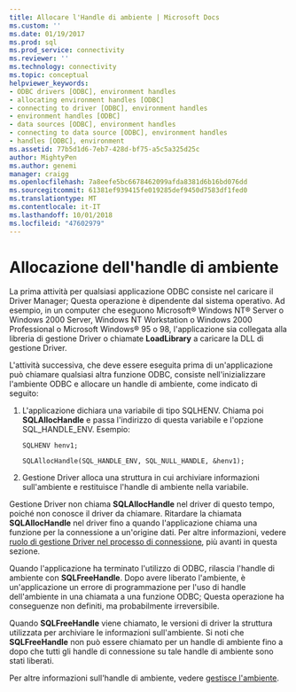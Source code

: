 ```yaml
---
title: Allocare l'Handle di ambiente | Microsoft Docs
ms.custom: ''
ms.date: 01/19/2017
ms.prod: sql
ms.prod_service: connectivity
ms.reviewer: ''
ms.technology: connectivity
ms.topic: conceptual
helpviewer_keywords:
- ODBC drivers [ODBC], environment handles
- allocating environment handles [ODBC]
- connecting to driver [ODBC], environment handles
- environment handles [ODBC]
- data sources [ODBC], environment handles
- connecting to data source [ODBC], environment handles
- handles [ODBC], environment
ms.assetid: 77b5d1d6-7eb7-428d-bf75-a5c5a325d25c
author: MightyPen
ms.author: genemi
manager: craigg
ms.openlocfilehash: 7a8eefe5bc6678462099afda8381d6b16bd076dd
ms.sourcegitcommit: 61381ef939415fe019285def9450d7583df1fed0
ms.translationtype: MT
ms.contentlocale: it-IT
ms.lasthandoff: 10/01/2018
ms.locfileid: "47602979"
---
```

# <a name="allocating-the-environment-handle"></a>Allocazione dell'handle di ambiente
La prima attività per qualsiasi applicazione ODBC consiste nel caricare il Driver Manager; Questa operazione è dipendente dal sistema operativo. Ad esempio, in un computer che eseguono Microsoft® Windows NT® Server o Windows 2000 Server, Windows NT Workstation o Windows 2000 Professional o Microsoft Windows® 95 o 98, l'applicazione sia collegata alla libreria di gestione Driver o chiamate  **LoadLibrary** a caricare la DLL di gestione Driver.  
  
 L'attività successiva, che deve essere eseguita prima di un'applicazione può chiamare qualsiasi altra funzione ODBC, consiste nell'inizializzare l'ambiente ODBC e allocare un handle di ambiente, come indicato di seguito:  
  
1.  L'applicazione dichiara una variabile di tipo SQLHENV. Chiama poi **SQLAllocHandle** e passa l'indirizzo di questa variabile e l'opzione SQL_HANDLE_ENV. Esempio:  
  
    ```  
    SQLHENV henv1;  
  
    SQLAllocHandle(SQL_HANDLE_ENV, SQL_NULL_HANDLE, &henv1);  
    ```  
  
2.  Gestione Driver alloca una struttura in cui archiviare informazioni sull'ambiente e restituisce l'handle di ambiente nella variabile.  
  
 Gestione Driver non chiama **SQLAllocHandle** nel driver di questo tempo, poiché non conosce il driver da chiamare. Ritardare la chiamata **SQLAllocHandle** nel driver fino a quando l'applicazione chiama una funzione per la connessione a un'origine dati. Per altre informazioni, vedere [ruolo di gestione Driver nel processo di connessione](../../../odbc/reference/develop-app/driver-manager-s-role-in-the-connection-process.md), più avanti in questa sezione.  
  
 Quando l'applicazione ha terminato l'utilizzo di ODBC, rilascia l'handle di ambiente con **SQLFreeHandle**. Dopo avere liberato l'ambiente, è un'applicazione un errore di programmazione per l'uso di handle dell'ambiente in una chiamata a una funzione ODBC; Questa operazione ha conseguenze non definiti, ma probabilmente irreversibile.  
  
 Quando **SQLFreeHandle** viene chiamato, le versioni di driver la struttura utilizzata per archiviare le informazioni sull'ambiente. Si noti che **SQLFreeHandle** non può essere chiamato per un handle di ambiente fino a dopo che tutti gli handle di connessione su tale handle di ambiente sono stati liberati.  
  
 Per altre informazioni sull'handle di ambiente, vedere [gestisce l'ambiente](../../../odbc/reference/develop-app/environment-handles.md).
